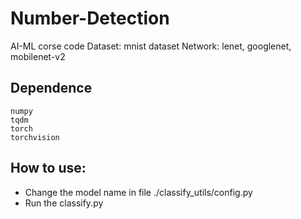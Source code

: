 # Number-Detection
AI-ML corse code
Dataset: mnist dataset
Network: lenet, googlenet, mobilenet-v2
## Dependence
```
numpy
tqdm
torch
torchvision
```

## How to use:
* Change the model name in file ./classify_utils/config.py
* Run the classify.py
